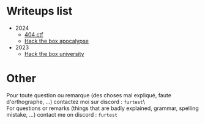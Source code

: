 # Writeups list

- 2024
    - [404 ctf](./2024_404_ctf/reversible_engineering.md)
    - [Hack the box apocalypse](./2024_htb_apocalypse/misc)
- 2023
    - [Hack the box university](./2023_htb_university_ctf/windows_of_opportunity_writeup.md)

# Other


Pour toute question ou remarque (des choses mal expliqué, faute d'orthographe, ...) contactez moi sur discord : `furtest`\  
For questions or remarks (things that are badly explained, grammar, spelling mistake, ...) contact me on discord : `furtest`
